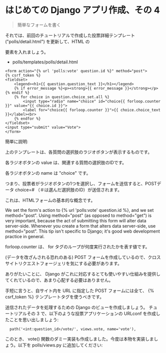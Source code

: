 # はじめての Django アプリ作成、その 4

> 簡単なフォームを書く

それでは、前回のチュートリアルで作成した投票詳細テンプレート ("polls/detail.html") を更新して、HTML の <form> 要素を入れましょう。

- polls/templates/polls/detail.html
```
<form action="{% url 'polls:vote' question.id %}" method="post">
{% csrf_token %}
<fieldset>
    <legend><h1>{{ question.question_text }}</h1></legend>
    {% if error_message %}<p><strong>{{ error_message }}</strong></p>{% endif %}
    {% for choice in question.choice_set.all %}
        <input type="radio" name="choice" id="choice{{ forloop.counter }}" value="{{ choice.id }}">
        <label for="choice{{ forloop.counter }}">{{ choice.choice_text }}</label><br>
    {% endfor %}
</fieldset>
<input type="submit" value="Vote">
</form>
```
簡単に説明:

上のテンプレートは、各質問の選択肢のラジオボタンが表示するものです。
  
各ラジオボタンの value は、関連する質問の選択肢のIDです。

各ラジオボタンの name は "choice" です。
  
つまり、投票者がラジオボタンの1つを選択し、フォームを送信すると、POSTデータ choice=# （＃は選んだ選択肢のID）が送信されます。
  
これは、HTMLフォームの基本的な概念です。
  
We set the form's action to {% url 'polls:vote' question.id %}, and we set method="post". Using method="post" (as opposed to method="get") is very important, because the act of submitting this form will alter data server-side. Whenever you create a form that alters data server-side, use method="post". This tip isn't specific to Django; it's good web development practice in general.
  
forloop.counter は、 for タグのループが何度実行されたかを表す値です。
  
(データを改ざんされる恐れのある) POST フォームを作成しているので、クロスサイトリクエストフォージェリを気にする必要があります。
  
ありがたいことに、 Django がこれに対応するとても使いやすい仕組みを提供してくれているので、あまり心配する必要はありません。
  
手短に言うと、自サイト内を URL に指定した POST フォームには全て、 {% csrf_token %} テンプレートタグを使うべきです。
	

  

送信されたデータを処理するための Django のビューを作成しましょう。 
チュートリアルその 3 で、以下のような投票アプリケーションの URLconf を作成したことを思い出しましょう:

```
  path('<int:question_id>/vote/', views.vote, name='vote'),
```
このとき、 vote() 関数のダミー実装も作成しました。今度は本物を実装しましょう。以下を polls/views.py に追加してください:
 
```
```
  
```
```
  
```
```
  
```
```
  
```
```
  
